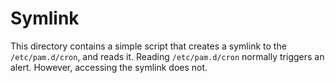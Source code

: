 # Symlink
This directory contains a simple script that creates a symlink to the `/etc/pam.d/cron`, and reads it.
Reading `/etc/pam.d/cron` normally triggers an alert. However, accessing the symlink does not.
